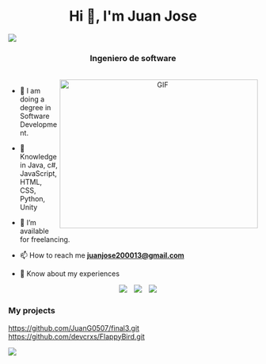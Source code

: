 <h1 align="center">Hi 👋, I'm Juan Jose </h1>
<img src="https://user-images.githubusercontent.com/73097560/115834477-dbab4500-a447-11eb-908a-139a6edaec5c.gif">
<h3 align="center">Ingeniero de software</h3>


<br>
<a target="_blank" align="center">
  <img align="right" top="500" height="300" width="400" alt="GIF" src="https://media.giphy.com/media/SWoSkN6DxTszqIKEqv/giphy.gif">
</a>

- 🔭 I am doing a degree in Software Development.

- 🌱 Knowledge in Java, c#, JavaScript, HTML, CSS, Python, Unity

- 🤝 I’m available for freelancing.

- 📫 How to reach me **juanjose200013@gmail.com**

- 📄 Know about my experiences 

 <div align="center"  class="icons-social" style="margin-left: 10px;">
        <a style="margin-left: 10px;"  target="_blank" href="https://www.linkedin.com/in/juan-jose-gutierrez-5b166b252/">
			<img src="https://img.icons8.com/doodle/40/000000/linkedin--v2.png"></a>
        <a style="margin-left: 10px;" target="_blank" href="https://github.com/JuanG0507">
		<img src="https://img.icons8.com/doodle/40/000000/github--v1.png"></a>
        <a style="margin-left: 10px;" target="_blank" href="https://www.instagram.com/gutierrez_0710/">
			<img src="https://img.icons8.com/doodle/40/000000/instagram-new--v2.png"></a>
 </div>

</p>

### My projects

<!-- BLOG-POST-LIST:START -->
https://github.com/JuanG0507/final3.git
<br>
https://github.com/devcrxs/FlappyBird.git
<!-- BLOG-POST-LIST:END -->

<!--horizontal divider(gradiant)-->
<img src="https://user-images.githubusercontent.com/73097560/115834477-dbab4500-a447-11eb-908a-139a6edaec5c.gif">


